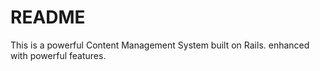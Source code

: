 # README
This is a powerful Content Management System built on Rails.
enhanced with powerful features.
